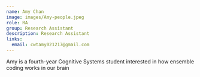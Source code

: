 ```yaml
---
name: Amy Chan
image: images/Amy-people.jpeg
role: RA
group: Research Assistant  
description: Research Assistant
links:
  email: cwtamy021217@gmail.com 
---
```


Amy is a fourth-year Cognitive Systems student interested in how ensemble coding works in our brain
